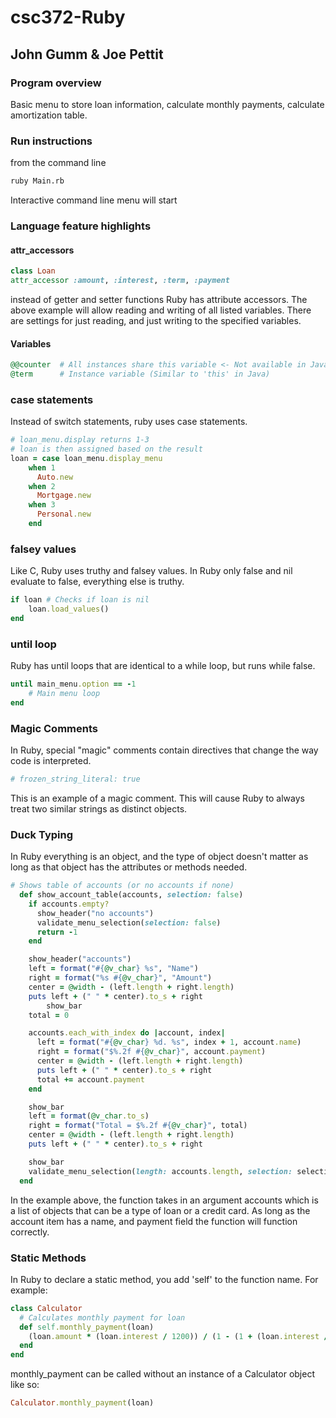 # csc372-Ruby

## John Gumm & Joe Pettit

### Program overview

Basic menu to store loan information, calculate monthly payments, calculate amortization table.

### Run instructions

from the command line

```bash
ruby Main.rb
```

Interactive command line menu will start

### Language feature highlights

#### attr_accessors

```ruby
class Loan 
attr_accessor :amount, :interest, :term, :payment
```

instead of getter and setter functions Ruby has attribute accessors. The above example will allow reading and writing of all listed variables. There are settings for just reading, and just writing to the specified variables.

#### Variables

```Ruby
@@counter  # All instances share this variable <- Not available in Java
@term      # Instance variable (Similar to 'this' in Java)
```

### case statements

Instead of switch statements, ruby uses case statements.

```ruby
# loan_menu.display returns 1-3
# loan is then assigned based on the result
loan = case loan_menu.display_menu
    when 1
      Auto.new
    when 2
      Mortgage.new
    when 3
      Personal.new
    end
```

### falsey values

Like C, Ruby uses truthy and falsey values. In Ruby only false and nil evaluate to false, everything else is truthy.

```ruby
if loan # Checks if loan is nil 
    loan.load_values()
end 
```

### until loop

Ruby has until loops that are identical to a while loop, but runs while false.

```ruby
until main_menu.option == -1
    # Main menu loop
end
```

### Magic Comments

In Ruby, special "magic" comments contain directives that change the way code is interpreted.

```ruby
# frozen_string_literal: true
```

This is an example of a magic comment. This will cause Ruby to always treat two similar strings as distinct objects.

### Duck Typing

In Ruby everything is an object, and the type of object doesn't matter as long as that object has the attributes or methods needed.

```ruby
# Shows table of accounts (or no accounts if none)
  def show_account_table(accounts, selection: false)
    if accounts.empty?
      show_header("no accounts")
      validate_menu_selection(selection: false)
      return -1
    end

    show_header("accounts")
    left = format("#{@v_char} %s", "Name")
    right = format("%s #{@v_char}", "Amount")
    center = @width - (left.length + right.length)
    puts left + (" " * center).to_s + right
		show_bar
    total = 0

    accounts.each_with_index do |account, index|
      left = format("#{@v_char} %d. %s", index + 1, account.name)
      right = format("$%.2f #{@v_char}", account.payment)
      center = @width - (left.length + right.length)
      puts left + (" " * center).to_s + right
      total += account.payment
    end

    show_bar
    left = format(@v_char.to_s)
    right = format("Total = $%.2f #{@v_char}", total)
    center = @width - (left.length + right.length)
    puts left + (" " * center).to_s + right

    show_bar
    validate_menu_selection(length: accounts.length, selection: selection)
  end

```

In the example above, the function takes in an argument accounts which is a list of objects that can be a type of loan or a credit card. As long as the account item has a name, and payment field the function will function correctly.

### Static Methods

In Ruby to declare a static method, you add 'self' to the function name. For example:

```Ruby
class Calculator
  # Calculates monthly payment for loan
  def self.monthly_payment(loan)
    (loan.amount * (loan.interest / 1200)) / (1 - (1 + (loan.interest / 1200))**-loan.term)
  end
end 
```

monthly_payment can be called without an instance of a Calculator object like so:

``` Ruby
Calculator.monthly_payment(loan)
```